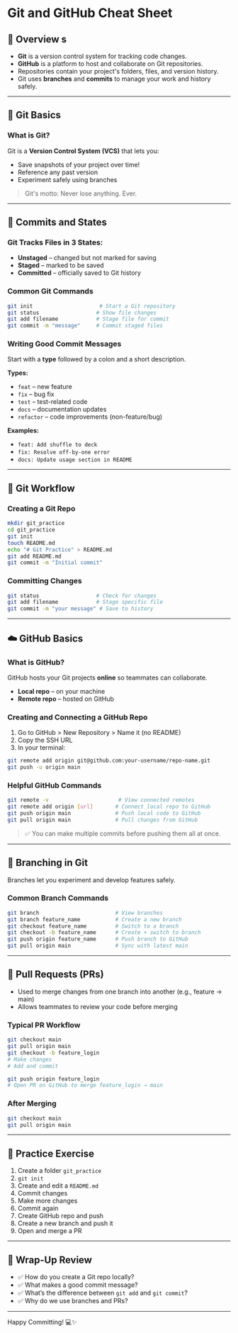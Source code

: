 # Git and GitHub Cheat Sheet

## 🧠 Overview s

* **Git** is a version control system for tracking code changes.
* **GitHub** is a platform to host and collaborate on Git repositories.
* Repositories contain your project's folders, files, and version history.
* Git uses **branches** and **commits** to manage your work and history safely.

---

## 🔧 Git Basics

### What is Git?

Git is a **Version Control System (VCS)** that lets you:

* Save snapshots of your project over time!
* Reference any past version
* Experiment safely using branches

> Git's motto: Never lose anything. Ever.

---

## 💾 Commits and States

### Git Tracks Files in 3 States:

* **Unstaged** – changed but not marked for saving
* **Staged** – marked to be saved
* **Committed** – officially saved to Git history

### Common Git Commands

```bash
git init                     # Start a Git repository
git status                  # Show file changes
git add filename            # Stage file for commit
git commit -m "message"     # Commit staged files
```

### Writing Good Commit Messages

Start with a **type** followed by a colon and a short description.

**Types:**

* `feat` – new feature
* `fix` – bug fix
* `test` – test-related code
* `docs` – documentation updates
* `refactor` – code improvements (non-feature/bug)

**Examples:**

* `feat: Add shuffle to deck`
* `fix: Resolve off-by-one error`
* `docs: Update usage section in README`

---

## 🔁 Git Workflow

### Creating a Git Repo

```bash
mkdir git_practice
cd git_practice
git init
touch README.md
echo "# Git Practice" > README.md
git add README.md
git commit -m "Initial commit"
```

### Committing Changes

```bash
git status                  # Check for changes
git add filename            # Stage specific file
git commit -m "your message" # Save to history
```

---

## ☁️ GitHub Basics

### What is GitHub?

GitHub hosts your Git projects **online** so teammates can collaborate.

* **Local repo** – on your machine
* **Remote repo** – hosted on GitHub

### Creating and Connecting a GitHub Repo

1. Go to GitHub > New Repository > Name it (no README)
2. Copy the SSH URL
3. In your terminal:

```bash
git remote add origin git@github.com:your-username/repo-name.git
git push -u origin main
```

### Helpful GitHub Commands

```bash
git remote -v                      # View connected remotes
git remote add origin [url]       # Connect local repo to GitHub
git push origin main              # Push local code to GitHub
git pull origin main              # Pull changes from GitHub
```

> ✅ You can make multiple commits before pushing them all at once.

---

## 🌱 Branching in Git

Branches let you experiment and develop features safely.

### Common Branch Commands

```bash
git branch                        # View branches
git branch feature_name           # Create a new branch
git checkout feature_name         # Switch to a branch
git checkout -b feature_name      # Create + switch to branch
git push origin feature_name      # Push branch to GitHub
git pull origin main              # Sync with latest main
```

---

## 🔀 Pull Requests (PRs)

* Used to merge changes from one branch into another (e.g., feature → main)
* Allows teammates to review your code before merging

### Typical PR Workflow

```bash
git checkout main
git pull origin main
git checkout -b feature_login
# Make changes
# Add and commit

git push origin feature_login
# Open PR on GitHub to merge feature_login → main
```

### After Merging

```bash
git checkout main
git pull origin main
```

---

## 🧪 Practice Exercise

1. Create a folder `git_practice`
2. `git init`
3. Create and edit a `README.md`
4. Commit changes
5. Make more changes
6. Commit again
7. Create GitHub repo and push
8. Create a new branch and push it
9. Open and merge a PR

---

## 🧠 Wrap-Up Review

* ✅ How do you create a Git repo locally?
* ✅ What makes a good commit message?
* ✅ What’s the difference between `git add` and `git commit`?
* ✅ Why do we use branches and PRs?

---

Happy Committing! 💻✨
